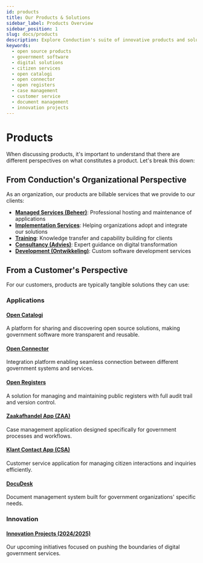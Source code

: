 ```yaml
---
id: products
title: Our Products & Solutions
sidebar_label: Products Overview
sidebar_position: 1
slug: docs/products
description: Explore Conduction's suite of innovative products and solutions designed to transform government services and enhance citizen experience
keywords:
  - open source products
  - government software
  - digital solutions
  - citizen services
  - open catalogi
  - open connector
  - open registers
  - case management
  - customer service
  - document management
  - innovation projects
---
```


# Products

When discussing products, it's important to understand that there are different perspectives on what constitutes a product. Let's break this down:

## From Conduction's Organizational Perspective
As an organization, our products are billable services that we provide to our clients:

- [**Managed Services (Beheer)**](Services.md): Professional hosting and maintenance of applications
- [**Implementation Services**](Services.md): Helping organizations adopt and integrate our solutions
- [**Training**](Training.md): Knowledge transfer and capability building for clients
- [**Consultancy (Advies)**](Consultancy.md): Expert guidance on digital transformation
- [**Development (Ontwikkeling)**](Services.md): Custom software development services

## From a Customer's Perspective 
For our customers, products are typically tangible solutions they can use:

### Applications

#### [Open Catalogi](Components.md)
A platform for sharing and discovering open source solutions, making government software more transparent and reusable.

#### [Open Connector](Components.md)
Integration platform enabling seamless connection between different government systems and services.

#### [Open Registers](Components.md)
A solution for managing and maintaining public registers with full audit trail and version control.

#### [Zaakafhandel App (ZAA)](Components.md)
Case management application designed specifically for government processes and workflows.

#### [Klant Contact App (CSA)](Components.md)
Customer service application for managing citizen interactions and inquiries efficiently.

#### [DocuDesk](Components.md)
Document management system built for government organizations' specific needs.

### Innovation

#### [Innovation Projects (2024/2025)](Projects/InnovatieProjecten.md)
Our upcoming initiatives focused on pushing the boundaries of digital government services.
